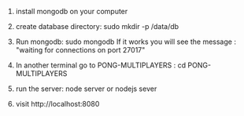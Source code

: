 

1) install mongodb on your computer

2) create database directory:  sudo mkdir -p /data/db

3) Run mongodb:  sudo mongodb
    If it works you will see the message : "waiting for connections on port 27017"

4) In another terminal go to PONG-MULTIPLAYERS : cd PONG-MULTIPLAYERS

5) run the server:  node server or nodejs sever 

6) visit http://localhost:8080